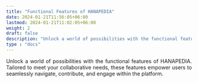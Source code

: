 ```yaml
---
title: "Functional Features of HANAPEDIA"
date: 2024-01-21T11:56:05+06:00
lastmod: 2024-01-21T11:02:05+06:00
weight: 2
draft: false
description: "Unlock a world of possibilities with the functional features of HANAPEDIA. Tailored to meet your collaborative needs, these features empower users to seamlessly navigate, contribute, and engage within the platform."
type : "docs"
---
```

<div style='text-align: justify;'>

Unlock a world of possibilities with the functional features of HANAPEDIA. Tailored to meet your collaborative needs, these features empower users to seamlessly navigate, contribute, and engage within the platform.

</div>